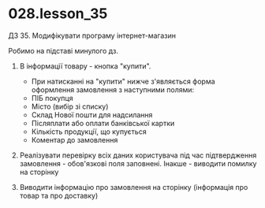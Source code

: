# 028.lesson_35

ДЗ 35. Модифікувати програму інтернет-магазин

Робимо на підставі минулого дз.


1. В інформації товару - кнопка "купити".

    - При натисканні на "купити" нижче з'являється форма оформлення замовлення з наступними полями:
     - ПІБ покупця
     - Місто (вибір зі списку)
     - Склад Нової пошти для надсилання
     - Післяплати або оплати банківської картки
     - Кількість продукції, що купується
     - Коментар до замовлення

2. Реалізувати перевірку всіх даних користувача під час підтвердження замовлення - обов'язкові поля заповнені. Інакше - виводити помилку на сторінку

3. Виводити інформацію про замовлення на сторінку (інформація про товар та про доставку)
